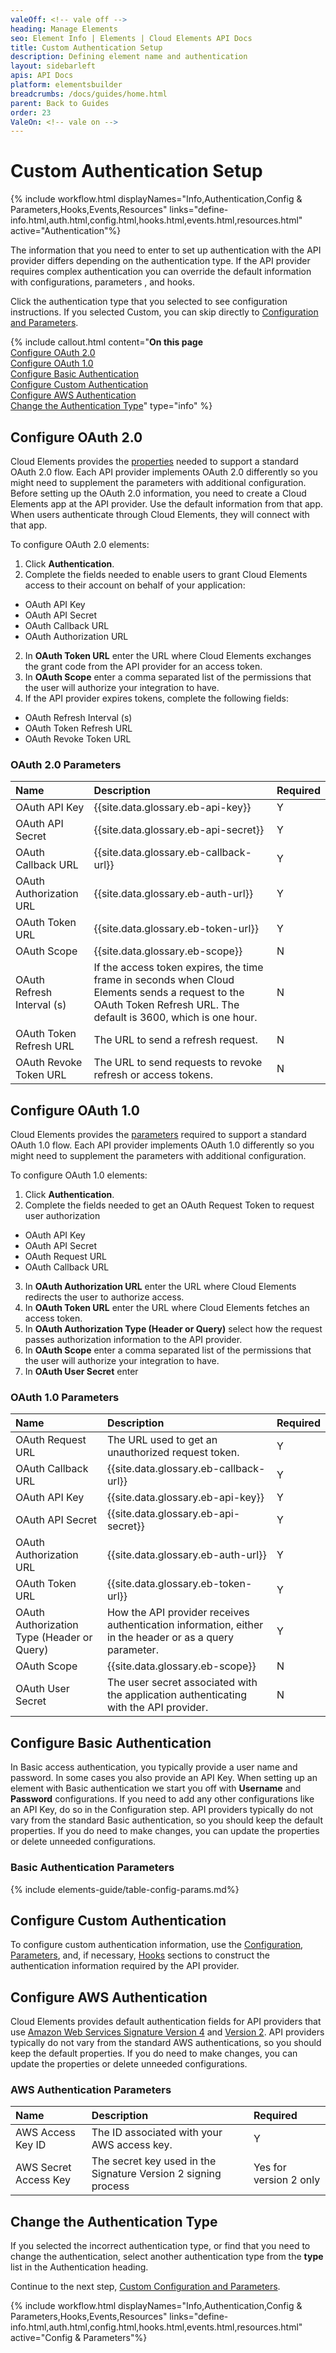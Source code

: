 ```yaml
---
valeOff: <!-- vale off -->
heading: Manage Elements
seo: Element Info | Elements | Cloud Elements API Docs
title: Custom Authentication Setup
description: Defining element name and authentication
layout: sidebarleft
apis: API Docs
platform: elementsbuilder
breadcrumbs: /docs/guides/home.html
parent: Back to Guides
order: 23
ValeOn: <!-- vale on -->
---
```


# Custom Authentication Setup

{% include workflow.html displayNames="Info,Authentication,Config & Parameters,Hooks,Events,Resources" links="define-info.html,auth.html,config.html,hooks.html,events.html,resources.html" active="Authentication"%}

The information that you need to enter to set up authentication with the API provider differs depending on the authentication type. If the API provider requires complex authentication you can override the default information with configurations, parameters , and hooks.


Click the authentication type that you selected to see configuration instructions. If you selected Custom, you can skip directly to [Configuration and Parameters](config.html).

{% include callout.html content="<strong>On this page</strong></br><a href=#configure-oauth-2-0>Configure OAuth 2.0</a></br><a href=#configure-oauth-1-0>Configure OAuth 1.0</a></br><a href=#configure-basic-authentication>Configure Basic Authentication</a></br><a href=#configure-custom-authentication>Configure Custom Authentication</a></br><a href=#configure-aws-authentication>Configure AWS Authentication</a></br><a href=#change-the-authentication-type>Change the Authentication Type</a>" type="info" %}

## Configure OAuth 2.0

Cloud Elements provides the [properties](#oauth-2-0-parameters) needed to support a standard OAuth 2.0 flow. Each API provider implements OAuth 2.0 differently so you might need to supplement the parameters with additional configuration. Before setting up the OAuth 2.0 information, you need to create a Cloud Elements app at the API provider. Use the default information from that app. When users authenticate through Cloud Elements, they will connect with that app.

To configure OAuth 2.0 elements:

1. Click **Authentication**.
2. Complete the fields needed to enable users to grant Cloud Elements access to their account on behalf of your application:
  * OAuth API Key
  * OAuth API Secret
  * OAuth Callback URL
  * OAuth Authorization URL
2. In **OAuth Token URL** enter the URL where Cloud Elements exchanges the grant code from the API provider for an access token.
6. In **OAuth Scope** enter a comma separated list of the permissions that the user will authorize your integration to have.
3. If the API provider expires tokens, complete the following fields:
  * OAuth Refresh Interval (s)
  * OAuth Token Refresh URL
  * OAuth Revoke Token URL

### OAuth 2.0 Parameters

| Name | Description   | Required   |
| :------------- | :------------- | :------------- |
|  OAuth API Key  | {{site.data.glossary.eb-api-key}} |  Y  |
|  OAuth API Secret  |  {{site.data.glossary.eb-api-secret}}  |  Y  |
|  OAuth Callback URL  |  {{site.data.glossary.eb-callback-url}} |  Y  |
|  OAuth Authorization URL  |  {{site.data.glossary.eb-auth-url}}  |  Y  |
|  OAuth Token URL  |  {{site.data.glossary.eb-token-url}}  |  Y  |
| OAuth Scope | {{site.data.glossary.eb-scope}} | N |
|  OAuth Refresh Interval (s)  |  If the access token expires, the time frame in seconds when Cloud Elements sends a request to the OAuth Token Refresh URL. The default is 3600, which is one hour.  |  N  |
|  OAuth Token Refresh URL  |  The URL to send a refresh request.  |  N  |
| OAuth Revoke Token URL | The URL to send requests to revoke refresh or access tokens. | N |

## Configure OAuth 1.0

Cloud Elements provides the [parameters](#oauth-1-0-parameters) required to support a standard OAuth 1.0 flow. Each API provider implements OAuth 1.0 differently so you might need to supplement the parameters with additional configuration.

To configure OAuth 1.0 elements:

1. Click **Authentication**.
2. Complete the fields needed to get an OAuth Request Token to request user authorization
  * OAuth API Key
  * OAuth API Secret
  * OAuth Request URL
  * OAuth Callback URL
3. In **OAuth Authorization URL** enter the URL where Cloud Elements redirects the user to authorize access.
4. In **OAuth Token URL** enter the URL where Cloud Elements fetches an access token.
5. In **OAuth Authorization Type (Header or Query)** select how the request passes authorization information to the API provider.
6. In **OAuth Scope** enter a comma separated list of the permissions that the user will authorize your integration to have.
7. In **OAuth User Secret** enter

### OAuth 1.0 Parameters

| Name | Description   | Required   |
| :------------- | :------------- | :------------- |
|  OAuth Request URL  |  The URL used to get an unauthorized request token. |  Y  |
|  OAuth Callback URL  |  {{site.data.glossary.eb-callback-url}} |  Y  |
|  OAuth API Key  | {{site.data.glossary.eb-api-key}} |  Y  |
|  OAuth API Secret  |  {{site.data.glossary.eb-api-secret}}  |  Y  |
|  OAuth Authorization URL  |  {{site.data.glossary.eb-auth-url}}  |  Y  |
|  OAuth Token URL  |  {{site.data.glossary.eb-token-url}}  |  Y  |
|  OAuth Authorization Type (Header or Query)  |  How the API provider receives authentication information, either in the header or as a query parameter.  |  Y  |
|  OAuth Scope  |  {{site.data.glossary.eb-scope}}  |  N  |
|  OAuth User Secret  | The user secret associated with the application authenticating with the API provider.   |  N  |

## Configure Basic Authentication

In Basic access authentication, you typically provide a user name and password. In some cases you also provide an API Key. When setting up an element with Basic authentication we start you off with **Username** and **Password** configurations. If you need to add any other configurations like an API Key, do so in the Configuration step. API providers typically do not vary from the standard Basic authentication, so you should keep the default properties. If you do need to make changes, you can update the properties or delete unneeded configurations.

### Basic Authentication Parameters

{% include elements-guide/table-config-params.md%}

## Configure Custom Authentication

To configure custom authentication information, use the [Configuration](config.html), [Parameters](config.html/#set-up-element-parameters), and, if necessary, [Hooks](hooks.html) sections to construct the authentication information required by the API provider.

## Configure AWS Authentication

Cloud Elements provides default authentication fields for API providers that use [Amazon Web Services Signature Version 4](http://docs.aws.amazon.com/general/latest/gr/signature-version-4.html) and [Version 2](http://docs.aws.amazon.com/general/latest/gr/signature-version-2.html). API providers typically do not vary from the standard AWS authentications, so you should keep the default properties. If you do need to make changes, you can update the properties or delete unneeded configurations.

### AWS Authentication Parameters

| Name | Description   | Required   |
| :------------- | :------------- | :------------- |
|  AWS Access Key ID  | The ID associated with your AWS access key.   |  Y  |
|  AWS Secret Access Key  | The secret key used in the Signature Version 2 signing process |  Yes for version 2 only |

## Change the Authentication Type

If you selected the incorrect authentication type, or find that you need to change the authentication, select another authentication type from the **type** list in the Authentication heading.

Continue to the next step, [Custom Configuration and Parameters](config.html).

{% include workflow.html displayNames="Info,Authentication,Config & Parameters,Hooks,Events,Resources" links="define-info.html,auth.html,config.html,hooks.html,events.html,resources.html" active="Config & Parameters"%}
